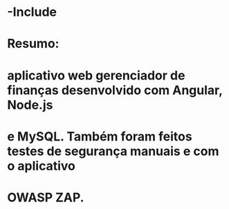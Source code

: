 # -Include

# Resumo:
# aplicativo web gerenciador de finanças desenvolvido com Angular, Node.js 
# e MySQL. Também foram feitos testes de segurança manuais e com o aplicativo
# OWASP ZAP.
